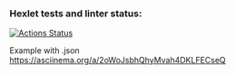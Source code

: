 ### Hexlet tests and linter status:
[![Actions Status](https://github.com/MaksZaychikov/frontend-project-lvl2/workflows/hexlet-check/badge.svg)](https://github.com/MaksZaychikov/frontend-project-lvl2/actions)

Example with .json
https://asciinema.org/a/2oWoJsbhQhyMvah4DKLFECseQ